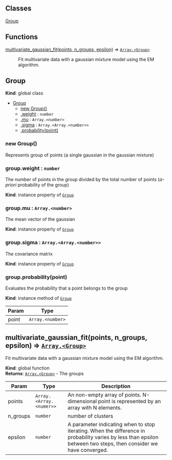 ## Classes

<dl>
<dt><a href="#Group">Group</a></dt>
<dd></dd>
</dl>

## Functions

<dl>
<dt><a href="#multivariate_gaussian_fit">multivariate_gaussian_fit(points, n_groups, epsilon)</a> ⇒ <code><a href="#Group">Array.&lt;Group&gt;</a></code></dt>
<dd><p>Fit multivariate data with a gaussian mixture model using the EM algorithm.</p>
</dd>
</dl>

<a name="Group"></a>

## Group
**Kind**: global class  

* [Group](#Group)
    * [new Group()](#new_Group_new)
    * [.weight](#Group+weight) : <code>number</code>
    * [.mu](#Group+mu) : <code>Array.&lt;number&gt;</code>
    * [.sigma](#Group+sigma) : <code>Array.&lt;Array.&lt;number&gt;&gt;</code>
    * [.probability(point)](#Group+probability)

<a name="new_Group_new"></a>

### new Group()
Represents group of points (a single gaussian in the gaussian mixture)

<a name="Group+weight"></a>

### group.weight : <code>number</code>
The number of points in the group divided by the total number of points
(*a-priori* probability of the group)

**Kind**: instance property of <code>[Group](#Group)</code>  
<a name="Group+mu"></a>

### group.mu : <code>Array.&lt;number&gt;</code>
The mean vector of the gaussian

**Kind**: instance property of <code>[Group](#Group)</code>  
<a name="Group+sigma"></a>

### group.sigma : <code>Array.&lt;Array.&lt;number&gt;&gt;</code>
The covariance matrix

**Kind**: instance property of <code>[Group](#Group)</code>  
<a name="Group+probability"></a>

### group.probability(point)
Evaluates the probability that a point belongs to the group

**Kind**: instance method of <code>[Group](#Group)</code>  

| Param | Type |
| --- | --- |
| point | <code>Array.&lt;number&gt;</code> | 

<a name="multivariate_gaussian_fit"></a>

## multivariate_gaussian_fit(points, n_groups, epsilon) ⇒ <code>[Array.&lt;Group&gt;](#Group)</code>
Fit multivariate data with a gaussian mixture model using the EM algorithm.

**Kind**: global function  
**Returns**: <code>[Array.&lt;Group&gt;](#Group)</code> - The groups  

| Param | Type | Description |
| --- | --- | --- |
| points | <code>Array.&lt;Array.&lt;numer&gt;&gt;</code> | An non-empty array of points. N-dimensional point is represented by an array with N elements. |
| n_groups | <code>number</code> | number of clusters |
| epsilon | <code>number</code> | A parameter indicating when to stop iterating. When the difference in probability varies by less than epsilon between two steps, then consider we have converged. |

